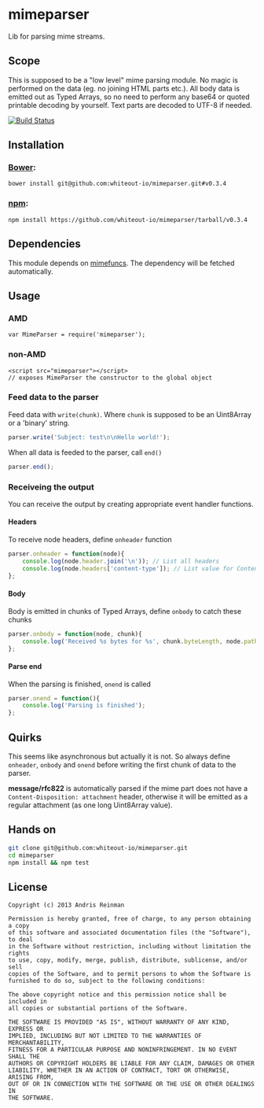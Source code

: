 # mimeparser

Lib for parsing mime streams.

## Scope

This is supposed to be a "low level" mime parsing module. No magic is performed on the data (eg. no joining HTML parts etc.). All body data is emitted out as Typed Arrays, so no need to perform any base64 or quoted printable decoding by yourself. Text parts are decoded to UTF-8 if needed.

[![Build Status](https://travis-ci.org/whiteout-io/mimeparser.png?branch=master)](https://travis-ci.org/whiteout-io/mimeparser)

## Installation

### [Bower](http://bower.io/):

    bower install git@github.com:whiteout-io/mimeparser.git#v0.3.4

### [npm](https://www.npmjs.org/):

    npm install https://github.com/whiteout-io/mimeparser/tarball/v0.3.4

## Dependencies

This module depends on [mimefuncs](https://github.com/whiteout-io/mimefuncs). The dependency will be fetched automatically.

## Usage

### AMD

    var MimeParser = require('mimeparser');

### non-AMD

    <script src="mimeparser"></script>
    // exposes MimeParser the constructor to the global object

### Feed data to the parser

Feed data with `write(chunk)`. Where `chunk` is supposed to be an Uint8Array or a 'binary' string.

```javascript
parser.write('Subject: test\n\nHello world!');
```

When all data is feeded to the parser, call `end()`

```javascript
parser.end();
```

### Receiveing the output

You can receive the output by creating appropriate event handler functions.

#### Headers

To receive node headers, define `onheader` function

```javascript
parser.onheader = function(node){
    console.log(node.header.join('\n')); // List all headers
    console.log(node.headers['content-type']); // List value for Content-Type
};
```

#### Body

Body is emitted in chunks of Typed Arrays, define `onbody` to catch these chunks

```javascript
parser.onbody = function(node, chunk){
    console.log('Received %s bytes for %s', chunk.byteLength, node.path.join("."));
};
```

#### Parse end

When the parsing is finished, `onend` is called

```javascript
parser.onend = function(){
    console.log('Parsing is finished');
};
```

## Quirks

This seems like asynchronous but actually it is not. So always define `onheader`, `onbody` and `onend` before writing the first chunk of data to the parser.

**message/rfc822** is automatically parsed if the mime part does not have a `Content-Disposition: attachment` header, otherwise it will be emitted as a regular attachment (as one long Uint8Array value).

## Hands on

```bash
git clone git@github.com:whiteout-io/mimeparser.git
cd mimeparser
npm install && npm test
```

## License

    Copyright (c) 2013 Andris Reinman

    Permission is hereby granted, free of charge, to any person obtaining a copy
    of this software and associated documentation files (the "Software"), to deal
    in the Software without restriction, including without limitation the rights
    to use, copy, modify, merge, publish, distribute, sublicense, and/or sell
    copies of the Software, and to permit persons to whom the Software is
    furnished to do so, subject to the following conditions:

    The above copyright notice and this permission notice shall be included in
    all copies or substantial portions of the Software.

    THE SOFTWARE IS PROVIDED "AS IS", WITHOUT WARRANTY OF ANY KIND, EXPRESS OR
    IMPLIED, INCLUDING BUT NOT LIMITED TO THE WARRANTIES OF MERCHANTABILITY,
    FITNESS FOR A PARTICULAR PURPOSE AND NONINFRINGEMENT. IN NO EVENT SHALL THE
    AUTHORS OR COPYRIGHT HOLDERS BE LIABLE FOR ANY CLAIM, DAMAGES OR OTHER
    LIABILITY, WHETHER IN AN ACTION OF CONTRACT, TORT OR OTHERWISE, ARISING FROM,
    OUT OF OR IN CONNECTION WITH THE SOFTWARE OR THE USE OR OTHER DEALINGS IN
    THE SOFTWARE.
